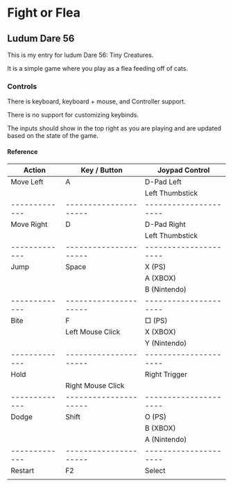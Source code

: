 # Fight or Flea

## Ludum Dare 56

This is my entry for ludum Dare 56: Tiny Creatures.

It is a simple game where you play as a flea feeding off of cats.

### Controls

There is keyboard, keyboard + mouse, and Controller support.

There is no support for customizing keybinds.

The inputs should show in the top right as you are playing and are updated based on the state of the game.

#### Reference

| Action      | Key / Button        | Joypad Control      |
|-------------|---------------------|---------------------|
| Move Left   | A                   | D-Pad Left          |
|             |                     | Left Thumbstick     |
|-------------|---------------------|---------------------|
| Move Right  | D                   | D-Pad Right         |
|             |                     | Left Thumbstick     |
|-------------|---------------------|---------------------|
| Jump        | Space               | X (PS)              |
|             |                     | A (XBOX)            |
|             |                     | B (Nintendo)        |
|-------------|---------------------|---------------------|
| Bite        | F                   | □ (PS)              |
|             | Left Mouse Click    | X (XBOX)            |
|             |                     | Y (Nintendo)        |
|-------------|---------------------|---------------------|
| Hold        |                     | Right Trigger       |
|             | Right Mouse Click   |                     |
|-------------|---------------------|---------------------|
| Dodge       | Shift               | O (PS)              |
|             |                     | B (XBOX)            |
|             |                     | A (Nintendo)        |
|-------------|---------------------|---------------------|
| Restart     | F2                  | Select              |
|             |                     |                     |
